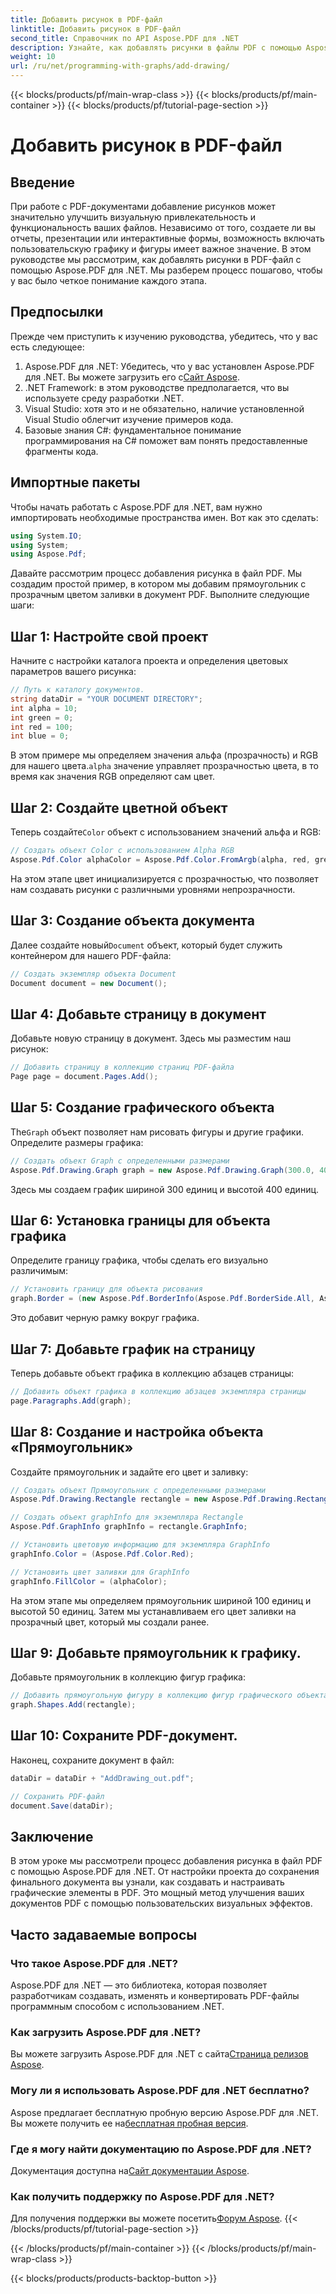 ```yaml
---
title: Добавить рисунок в PDF-файл
linktitle: Добавить рисунок в PDF-файл
second_title: Справочник по API Aspose.PDF для .NET
description: Узнайте, как добавлять рисунки в файлы PDF с помощью Aspose.PDF для .NET. Это пошаговое руководство охватывает настройки цвета, добавление фигур и сохранение вашего PDF.
weight: 10
url: /ru/net/programming-with-graphs/add-drawing/
---
```


{{< blocks/products/pf/main-wrap-class >}}
{{< blocks/products/pf/main-container >}}
{{< blocks/products/pf/tutorial-page-section >}}

# Добавить рисунок в PDF-файл

## Введение

При работе с PDF-документами добавление рисунков может значительно улучшить визуальную привлекательность и функциональность ваших файлов. Независимо от того, создаете ли вы отчеты, презентации или интерактивные формы, возможность включать пользовательскую графику и фигуры имеет важное значение. В этом руководстве мы рассмотрим, как добавлять рисунки в PDF-файл с помощью Aspose.PDF для .NET. Мы разберем процесс пошагово, чтобы у вас было четкое понимание каждого этапа.

## Предпосылки

Прежде чем приступить к изучению руководства, убедитесь, что у вас есть следующее:

1.  Aspose.PDF для .NET: Убедитесь, что у вас установлен Aspose.PDF для .NET. Вы можете загрузить его с[Сайт Aspose](https://releases.aspose.com/pdf/net/).
2. .NET Framework: в этом руководстве предполагается, что вы используете среду разработки .NET.
3. Visual Studio: хотя это и не обязательно, наличие установленной Visual Studio облегчит изучение примеров кода.
4. Базовые знания C#: фундаментальное понимание программирования на C# поможет вам понять предоставленные фрагменты кода.

## Импортные пакеты

Чтобы начать работать с Aspose.PDF для .NET, вам нужно импортировать необходимые пространства имен. Вот как это сделать:

```csharp
using System.IO;
using System;
using Aspose.Pdf;
```

Давайте рассмотрим процесс добавления рисунка в файл PDF. Мы создадим простой пример, в котором мы добавим прямоугольник с прозрачным цветом заливки в документ PDF. Выполните следующие шаги:

## Шаг 1: Настройте свой проект

Начните с настройки каталога проекта и определения цветовых параметров вашего рисунка:

```csharp
// Путь к каталогу документов.
string dataDir = "YOUR DOCUMENT DIRECTORY";
int alpha = 10;
int green = 0;
int red = 100;
int blue = 0;
```

 В этом примере мы определяем значения альфа (прозрачность) и RGB для нашего цвета.`alpha` значение управляет прозрачностью цвета, в то время как значения RGB определяют сам цвет.

## Шаг 2: Создайте цветной объект

 Теперь создайте`Color` объект с использованием значений альфа и RGB:

```csharp
// Создать объект Color с использованием Alpha RGB
Aspose.Pdf.Color alphaColor = Aspose.Pdf.Color.FromArgb(alpha, red, green, blue); // Предоставить альфа-канал
```

На этом этапе цвет инициализируется с прозрачностью, что позволяет нам создавать рисунки с различными уровнями непрозрачности.

## Шаг 3: Создание объекта документа

 Далее создайте новый`Document` объект, который будет служить контейнером для нашего PDF-файла:

```csharp
// Создать экземпляр объекта Document
Document document = new Document();
```

## Шаг 4: Добавьте страницу в документ

Добавьте новую страницу в документ. Здесь мы разместим наш рисунок:

```csharp
// Добавить страницу в коллекцию страниц PDF-файла
Page page = document.Pages.Add();
```

## Шаг 5: Создание графического объекта

 The`Graph` объект позволяет нам рисовать фигуры и другие графики. Определите размеры графика:

```csharp
// Создать объект Graph с определенными размерами
Aspose.Pdf.Drawing.Graph graph = new Aspose.Pdf.Drawing.Graph(300.0, 400.0);
```

Здесь мы создаем график шириной 300 единиц и высотой 400 единиц.

## Шаг 6: Установка границы для объекта графика

Определите границу графика, чтобы сделать его визуально различимым:

```csharp
// Установить границу для объекта рисования
graph.Border = (new Aspose.Pdf.BorderInfo(Aspose.Pdf.BorderSide.All, Aspose.Pdf.Color.Black));
```

Это добавит черную рамку вокруг графика.

## Шаг 7: Добавьте график на страницу

Теперь добавьте объект графика в коллекцию абзацев страницы:

```csharp
// Добавить объект графика в коллекцию абзацев экземпляра страницы
page.Paragraphs.Add(graph);
```

## Шаг 8: Создание и настройка объекта «Прямоугольник»

Создайте прямоугольник и задайте его цвет и заливку:

```csharp
// Создать объект Прямоугольник с определенными размерами
Aspose.Pdf.Drawing.Rectangle rectangle = new Aspose.Pdf.Drawing.Rectangle(0, 0, 100, 50);

// Создать объект graphInfo для экземпляра Rectangle
Aspose.Pdf.GraphInfo graphInfo = rectangle.GraphInfo;

// Установить цветовую информацию для экземпляра GraphInfo
graphInfo.Color = (Aspose.Pdf.Color.Red);

// Установить цвет заливки для GraphInfo
graphInfo.FillColor = (alphaColor);
```

На этом этапе мы определяем прямоугольник шириной 100 единиц и высотой 50 единиц. Затем мы устанавливаем его цвет заливки на прозрачный цвет, который мы создали ранее.

## Шаг 9: Добавьте прямоугольник к графику.

Добавьте прямоугольник в коллекцию фигур графика:

```csharp
// Добавить прямоугольную фигуру в коллекцию фигур графического объекта
graph.Shapes.Add(rectangle);
```

## Шаг 10: Сохраните PDF-документ.

Наконец, сохраните документ в файл:

```csharp
dataDir = dataDir + "AddDrawing_out.pdf";

// Сохранить PDF-файл
document.Save(dataDir);
```

## Заключение

В этом уроке мы рассмотрели процесс добавления рисунка в файл PDF с помощью Aspose.PDF для .NET. От настройки проекта до сохранения финального документа вы узнали, как создавать и настраивать графические элементы в PDF. Это мощный метод улучшения ваших документов PDF с помощью пользовательских визуальных эффектов.

## Часто задаваемые вопросы

### Что такое Aspose.PDF для .NET?

Aspose.PDF для .NET — это библиотека, которая позволяет разработчикам создавать, изменять и конвертировать PDF-файлы программным способом с использованием .NET.

### Как загрузить Aspose.PDF для .NET?

 Вы можете загрузить Aspose.PDF для .NET с сайта[Страница релизов Aspose](https://releases.aspose.com/pdf/net/).

### Могу ли я использовать Aspose.PDF для .NET бесплатно?

 Aspose предлагает бесплатную пробную версию Aspose.PDF для .NET. Вы можете получить ее на[бесплатная пробная версия](https://releases.aspose.com/).

### Где я могу найти документацию по Aspose.PDF для .NET?

 Документация доступна на[Сайт документации Aspose](https://reference.aspose.com/pdf/net/).

### Как получить поддержку по Aspose.PDF для .NET?

 Для получения поддержки вы можете посетить[Форум Aspose](https://forum.aspose.com/c/pdf/10).
{{< /blocks/products/pf/tutorial-page-section >}}

{{< /blocks/products/pf/main-container >}}
{{< /blocks/products/pf/main-wrap-class >}}

{{< blocks/products/products-backtop-button >}}
